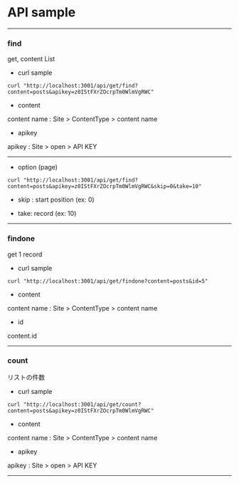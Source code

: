 
# API sample

***
### find

get, content List

* curl sample

```
curl "http://localhost:3001/api/get/find?content=posts&apikey=z0IStFXrZOcrpTm0WlmVgRWC"
```

* content

content name : Site > ContentType > content name

* apikey

apikey : Site > open > API KEY 

***
* option (page)

```
curl "http://localhost:3001/api/get/find?content=posts&apikey=z0IStFXrZOcrpTm0WlmVgRWC&skip=0&take=10"
```
* skip : start position (ex: 0)

* take: record  (ex: 10)

***
### findone

get 1 record

* curl sample

```
curl "http://localhost:3001/api/get/findone?content=posts&id=5"
```

* content

content name : Site > ContentType > content name

* id

 content.id

***
### count

リストの件数

* curl sample

```
curl "http://localhost:3001/api/get/count?content=posts&apikey=z0IStFXrZOcrpTm0WlmVgRWC"
```

* content

content name : Site > ContentType > content name

* apikey

apikey : Site > open > API KEY 

***

